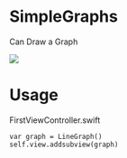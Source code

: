 # SimpleGraphs
Can Draw a Graph  

![](http://i.imgur.com/tMu0RHL.png)  

# Usage
FirstViewController.swift
```
var graph = LineGraph()
self.view.addsubview(graph)
```
